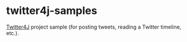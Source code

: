 twitter4j-samples
============

[Twitter4J](http://twitter4j.org/) project sample (for posting tweets, reading a Twitter timeline, etc.).

